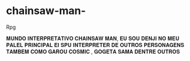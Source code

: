 # chainsaw-man-
Rpg

𝐌𝐔𝐍𝐃𝐎 𝐈𝐍𝐓𝐄𝐑𝐏𝐑𝐄𝐓𝐀𝐓𝐈𝐕𝐎 𝐂𝐇𝐀𝐈𝐍𝐒𝐀𝐖
𝐌𝐀𝐍, 𝐄𝐔 𝐒𝐎𝐔 𝐃𝐄𝐍𝐉𝐈 𝐍𝐎 𝐌𝐄𝐔 𝐏𝐀𝐋𝐄𝐋
𝐏𝐑𝐈𝐍𝐂𝐈𝐏𝐀𝐋 𝐄𝐈 𝐒𝐏𝐔 𝐈𝐍𝐓𝐄𝐑𝐏𝐑𝐄𝐓𝐄𝐑 𝐃𝐄
𝐎𝐔𝐓𝐑𝐎𝐒 𝐏𝐄𝐑𝐒𝐎𝐍𝐀𝐆𝐄𝐍𝐒 𝐓𝐀𝐌𝐁𝐄𝐌 𝐂𝐎𝐌𝐎
𝐆𝐀𝐑𝐎𝐔 𝐂𝐎𝐒𝐌𝐈𝐂 , 𝐆𝐎𝐆𝐄𝐓𝐀 𝐒𝐀𝐌𝐀 
𝐃𝐄𝐍𝐓𝐑𝐄 𝐎𝐔𝐓𝐑𝐎𝐒
